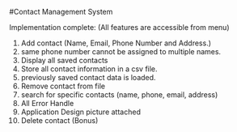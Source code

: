 #Contact Management System

Implementation complete:
(All features are accessible from menu)

1. Add contact (Name, Email, Phone Number and Address.)
2. same phone number cannot be assigned to multiple names.
3. Display all saved contacts
4. Store all contact information in a csv file.
5. previously saved contact data is loaded.
6. Remove contact from file
7. search for specific contacts (name, phone, email, address)
8. All Error Handle
9. Application Design picture attached
10. Delete contact (Bonus)
